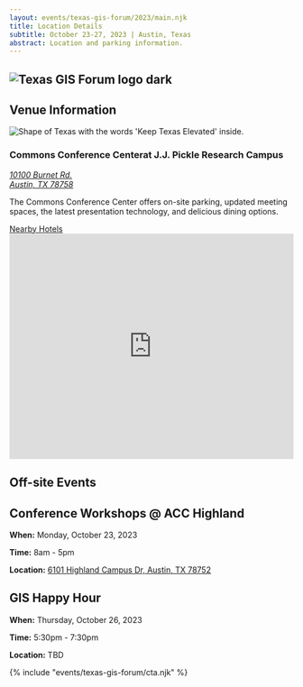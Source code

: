 ```yaml
---
layout: events/texas-gis-forum/2023/main.njk
title: Location Details
subtitle: October 23-27, 2023 | Austin, Texas
abstract: Location and parking information.
---
```

<head>
<link rel="preconnect" href="https://fonts.googleapis.com">
<link rel="preconnect" href="https://fonts.gstatic.com" crossorigin>
<link href="https://fonts.googleapis.com/css2?family=DM+Sans:ital,wght@0,400;0,500;0,700;1,400;1,500;1,700&display=swap" rel="stylesheet">
</head>

<section class="container-md hero">
  <div class="hero-content opaque-bg">
    <div class="hero-header">
      <div class="col">
        <h1 class="logo">
          <img src="https://tnris-org-static.s3.amazonaws.com/images/tx-gis-forum-dark.png" alt="Texas GIS Forum logo dark">
        </h1>
        <h2>Venue Information</h2>
      </div>
      <div class="forum-asset">
        <img class="forum-content" src="https://tnris-org-static.s3.amazonaws.com/images/2023-forum-asset-texas.png" alt="Shape of Texas with the words 'Keep Texas Elevated' inside.">
      </div>
    </div>
      <h3 class="forum-h3">Commons Conference Center<span>at J.J. Pickle Research Campus</span></h3>
      <p>
        <address>
        <a class="link-primary" href="https://www.google.com/maps/place/10100+Burnet+Rd,+Austin,+TX+78758/@30.3860228,-97.7288196,17z/data=!3m1!4b1!4m6!3m5!1s0x8644cb8b894b4aef:0x6384781e87dfd27e!8m2!3d30.3860229!4d-97.7239487!16s%2Fg%2F11dztqh6fw" target="_blank">10100 Burnet Rd.<br>
        Austin, TX 78758</a>
        </address>
      </p>
      <p>The Commons Conference Center offers on-site parking, updated meeting spaces, the latest presentation technology, and delicious dining options.</p>
      <div class="button-container">
      <a class="button-primary" 
        href="https://commons.utexas.edu/meetings-and-events/area-hotels" target="_blank">
        Nearby Hotels
      </a>
      <!-- <a class="button-secondary"  
        href="#" target="_blank">
        Parking Pass
      </a>-->
    </div>
  </div>
  <iframe class="opaque-bg" src="https://www.google.com/maps/embed?pb=!1m18!1m12!1m3!1d3441.7652601613713!2d-97.7239487!3d30.386022899999993!2m3!1f0!2f0!3f0!3m2!1i1024!2i768!4f13.1!3m3!1m2!1s0x8644cb8b894b4aef%3A0x6384781e87dfd27e!2s10100%20Burnet%20Rd%2C%20Austin%2C%20TX%2078758!5e0!3m2!1sen!2sus!4v1682521363563!5m2!1sen!2sus" width="100%" height="400" style="border:0;" loading="lazy" referrerpolicy="no-referrer-when-downgrade"></iframe>
</section>

<section class="opaque-bg container-md forum-events">
  <h1 class="forum-h1">Off-site Events</h1>
  <h2 class="forum-h2">Conference Workshops @ ACC Highland</h2>
  <p><strong>When:</strong> Monday, October 23, 2023</p>
  <p><strong>Time:</strong> 8am - 5pm</p>
  <p><strong>Location:</strong> <a class="link-primary" href="https://www.google.com/maps/place/Building+2000,+6101+Highland+Campus+Dr,+Austin,+TX+78752/@30.3260654,-97.7165517,17z/data=!3m1!4b1!4m6!3m5!1s0x8644cb990f2350ef:0x695e5ebd749a3014!8m2!3d30.3260654!4d-97.714363!16s%2Fg%2F11tmj_s64c" target="_blank">6101 Highland Campus Dr, Austin, TX 78752</a></p>
  <h2 class="forum-h2">GIS Happy Hour</h2>
  <p><strong>When:</strong> Thursday, October 26, 2023</p>
  <p><strong>Time:</strong> 5:30pm - 7:30pm</p>
  <p><strong>Location:</strong> TBD</p>
  </div>
</section>
{% include "events/texas-gis-forum/cta.njk" %}

